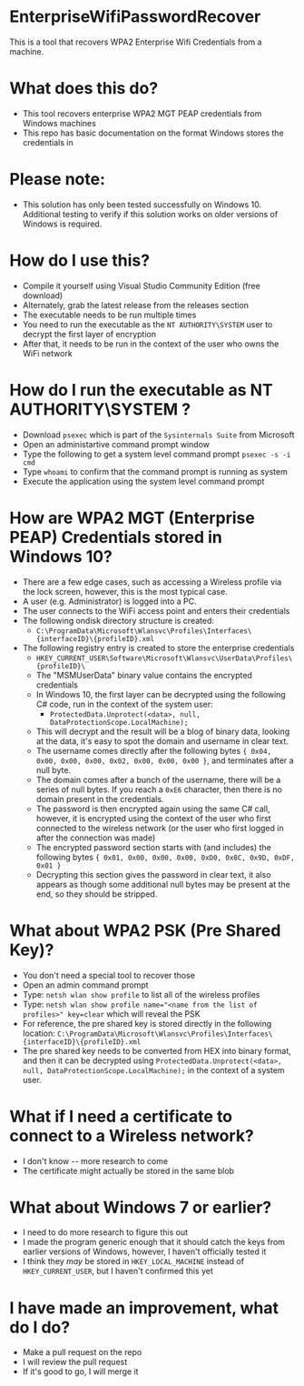 # EnterpriseWifiPasswordRecover
This is a tool that recovers WPA2 Enterprise Wifi Credentials from a machine.

# What does this do?
 - This tool recovers enterprise WPA2 MGT PEAP credentials from Windows machines
 - This repo has basic documentation on the format Windows stores the credentials in

# Please note:
 - This solution has only been tested successfully on Windows 10. Additional testing to verify if this solution works on older versions of Windows is required.

# How do I use this?
 - Compile it yourself using Visual Studio Community Edition (free download)
 - Alternately, grab the latest release from the releases section
 - The executable needs to be run multiple times
 - You need to run the executable as the `NT AUTHORITY\SYSTEM` user to decrypt the first layer of encryption
 - After that, it needs to be run in the context of the user who owns the WiFi network

# How do I run the executable as NT AUTHORITY\SYSTEM ?
 - Download `psexec` which is part of the `Sysinternals Suite` from Microsoft
 - Open an administartive command prompt window
 - Type the following to get a system level command prompt `psexec -s -i cmd`
 - Type `whoami` to confirm that the command prompt is running as system
 - Execute the application using the system level command prompt

# How are WPA2 MGT (Enterprise PEAP) Credentials stored in Windows 10?
 - There are a few edge cases, such as accessing a Wireless profile via the lock screen, however, this is the most typical case.
 - A user (e.g. Administrator) is logged into a PC.
 - The user connects to the WiFi access point and enters their credentials
 - The following ondisk directory structure is created:
   - `C:\ProgramData\Microsoft\Wlansvc\Profiles\Interfaces\{interfaceID}\{profileID}.xml`
 - The following registry entry is created to store the enterprise credentials
   - `HKEY_CURRENT_USER\Software\Microsoft\Wlansvc\UserData\Profiles\{profileID}\`
   - The "MSMUserData" binary value contains the encrypted credentials
   - In Windows 10, the first layer can be decrypted using the following C# code, run in the context of the system user:
     - `ProtectedData.Unprotect(<data>, null, DataProtectionScope.LocalMachine);`
   - This will decrypt and the result will be a blog of binary data, looking at the data, it's easy to spot the domain and username in clear text.
   - The username comes directly after the following bytes `{ 0x04, 0x00, 0x00, 0x00, 0x02, 0x00, 0x00, 0x00 }`, and terminates after a null byte.
   - The domain comes after a bunch of the username, there will be a series of null bytes. If you reach a `0xE6` character, then there is no domain present in the credentials.
   - The password is then encrypted again using the same C# call, however, it is encrypted using the context of the user who first connected to the wireless network (or the user who first logged in after the connection was made)
   - The encrypted password section starts with (and includes) the following bytes `{ 0x01, 0x00, 0x00, 0x00, 0xD0, 0x8C, 0x9D, 0xDF, 0x01 }`
   - Decrypting this section gives the password in clear text, it also appears as though some additional null bytes may be present at the end, so they should be stripped.

# What about WPA2 PSK (Pre Shared Key)?
 - You don't need a special tool to recover those
 - Open an admin command prompt
 - Type: `netsh wlan show profile` to list all of the wireless profiles
 - Type: `netsh wlan show profile name="<name from the list of profiles>" key=clear` which will reveal the PSK
 - For reference, the pre shared key is stored directly in the following location: `C:\ProgramData\Microsoft\Wlansvc\Profiles\Interfaces\{interfaceID}\{profileID}.xml`
 - The pre shared key needs to be converted from HEX into binary format, and then it can be decrypted using `ProtectedData.Unprotect(<data>, null, DataProtectionScope.LocalMachine);` in the context of a system user.

# What if I need a certificate to connect to a Wireless network?
 - I don't know -- more research to come
 - The certificate might actually be stored in the same blob

# What about Windows 7 or earlier?
 - I need to do more research to figure this out
 - I made the program generic enough that it should catch the keys from earlier versions of Windows, however, I haven't officially tested it
 - I think they _may_ be stored in `HKEY_LOCAL_MACHINE` instead of `HKEY_CURRENT_USER`, but I haven't confirmed this yet

# I have made an improvement, what do I do?
 - Make a pull request on the repo
 - I will review the pull request
 - If it's good to go, I will merge it
